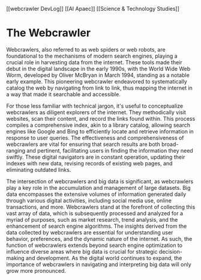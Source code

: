 [[webcrawler DevLog]]
[[AI Apaec]]
[[Science & Technology Studies]]

# The Webcrawler

Webcrawlers, also referred to as web spiders or web robots, are foundational to the mechanisms of modern search engines, playing a crucial role in harvesting data from the internet. These tools made their debut in the digital landscape in the early 1990s, with the World Wide Web Worm, developed by Oliver McBryan in March 1994, standing as a notable early example. This pioneering webcrawler endeavored to systematically catalog the web by navigating from link to link, thus mapping the internet in a way that made it searchable and accessible.

For those less familiar with technical jargon, it's useful to conceptualize webcrawlers as diligent explorers of the internet. They methodically visit websites, scan their content, and record the links found within. This process compiles a comprehensive index, akin to a library catalog, allowing search engines like Google and Bing to efficiently locate and retrieve information in response to user queries. The effectiveness and comprehensiveness of webcrawlers are vital for ensuring that search results are both broad-ranging and pertinent, facilitating users in finding the information they need swiftly. These digital navigators are in constant operation, updating their indexes with new data, revising records of existing web pages, and eliminating outdated links.

The intersection of webcrawlers and big data is significant, as webcrawlers play a key role in the accumulation and management of large datasets. Big data encompasses the extensive volumes of information generated daily through various digital activities, including social media use, online transactions, and more. Webcrawlers stand at the forefront of collecting this vast array of data, which is subsequently processed and analyzed for a myriad of purposes, such as market research, trend analysis, and the enhancement of search engine algorithms. The insights derived from the data collected by webcrawlers are essential for understanding user behavior, preferences, and the dynamic nature of the internet. As such, the function of webcrawlers extends beyond search engine optimization to influence diverse areas where big data is crucial for strategic decision-making and development. As the digital world continues to expand, the importance of webcrawlers in navigating and interpreting big data will only grow more pronounced.